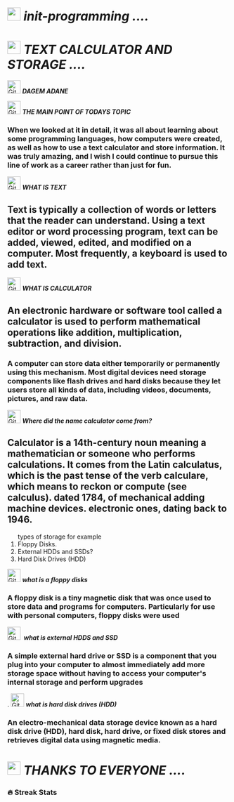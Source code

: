 



# <img src="https://media.giphy.com/media/iY8CRBdQXODJSCERIr/giphy.gif" width="30px">&nbsp;***init-programming ....***

# <img src="https://media.giphy.com/media/iY8CRBdQXODJSCERIr/giphy.gif" width="30px">&nbsp;***TEXT CALCULATOR AND STORAGE ....***

 <img src="https://media.giphy.com/media/W5eoZHPpUx9sapR0eu/giphy.gif" width="30px" alt="Git"/>&nbsp;<i><b>DAGEM ADANE </b></i></p>

<img src="https://media.giphy.com/media/W5eoZHPpUx9sapR0eu/giphy.gif" width="30px" alt="Git"/>&nbsp;<i><b>THE MAIN POINT OF TODAYS TOPIC</b></i></p>

### When we looked at it in detail, it was all about learning about some programming languages, how computers were created, as well as how to use a text calculator and store information. It was truly amazing, and I wish I could continue to pursue this line of work as a career rather than just for fun.

<img src="https://media.giphy.com/media/W5eoZHPpUx9sapR0eu/giphy.gif" width="30px" alt="Git"/>&nbsp;<i><b>WHAT IS TEXT</b></i></p>

## Text is typically a collection of words or letters that the reader can understand. Using a text editor or word processing program, text can be added, viewed, edited, and modified on a computer. Most frequently, a keyboard is used to add text.

<img src="https://media.giphy.com/media/W5eoZHPpUx9sapR0eu/giphy.gif" width="30px" alt="Git"/>&nbsp;<i><b>WHAT IS CALCULATOR </b></i></p>

## An electronic hardware or software tool called a calculator is used to perform mathematical operations like addition, multiplication, subtraction, and division.

### A computer can store data either temporarily or permanently using this mechanism. Most digital devices need storage components like flash drives and hard disks because they let users store all kinds of data, including videos, documents, pictures, and raw data.

<img src="https://media.giphy.com/media/W5eoZHPpUx9sapR0eu/giphy.gif" width="30px" alt="Git"/>&nbsp;<i><b>Where did the name calculator come from? </b></i></p>

## Calculator is a 14th-century noun meaning a mathematician or someone who performs calculations. It comes from the Latin calculatus, which is the past tense of the verb calculare, which means to reckon or compute (see calculus). dated 1784, of mechanical adding machine devices. electronic ones, dating back to 1946.

 <OL>
      <LH>types of storage for example </LH>
      <LI>Floppy Disks.
      <LI>External HDDs and SSDs?
      <LI>Hard Disk Drives (HDD)
    </OL>
<img src="https://media.giphy.com/media/W5eoZHPpUx9sapR0eu/giphy.gif" width="30px" alt="Git"/>&nbsp;<i><b>what is a floppy disks</b></i></p>    
 
       
### A floppy disk is a tiny magnetic disk that was once used to store data and programs for computers. Particularly for use with personal computers, floppy disks were used
<img src="https://media.giphy.com/media/W5eoZHPpUx9sapR0eu/giphy.gif" width="30px" alt="Git"/>&nbsp;<i><b> what is external HDDS and SSD</b></i></p>      
       
### A simple external hard drive or SSD is a component that you plug into your computer to almost immediately add more storage space without having to access your computer's internal storage and perform upgrades
 .
<img src="https://media.giphy.com/media/W5eoZHPpUx9sapR0eu/giphy.gif" width="30px" alt="Git"/>&nbsp;<i><b>what is hard disk drives (HDD)</b></i></p>       

### An electro-mechanical data storage device known as a hard disk drive (HDD), hard disk, hard drive, or fixed disk stores and retrieves digital data using magnetic media.
# <img src="https://media.giphy.com/media/iY8CRBdQXODJSCERIr/giphy.gif" width="30px">&nbsp;***THANKS TO EVERYONE ....***
### 🔥 Streak Stats
